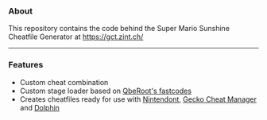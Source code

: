 ### About
This repository contains the code behind the Super Mario Sunshine Cheatfile Generator at https://gct.zint.ch/

---
### Features
* Custom cheat combination
* Custom stage loader based on [QbeRoot's fastcodes](https://github.com/QbeRoot/fastcodes)
* Creates cheatfiles ready for use with [Nintendont](https://github.com/FIX94/Nintendont), [Gecko Cheat Manager](https://wiibrew.org/wiki/CheatManager) and [Dolphin](https://github.com/dolphin-emu/dolphin)
